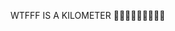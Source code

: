 WTFFF IS A KILOMETER 🦅🦅🦅🇺🇸🇺🇸🇺🇸

<!---
Volalo/Volalo is a ✨ special ✨ repository because its `README.md` (this file) appears on your GitHub profile.
You can click the Preview link to take a look at your changes.
--->
